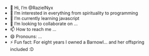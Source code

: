 - 👋 Hi, I’m @RazielNyx
- 👀 I’m interested in everything from spirituality to programming
- 🌱 I’m currently learning javascript
- 💞️ I’m looking to collaborate on ...
- 📫 How to reach me ...
- 😄 Pronouns: ...
- ⚡ Fun fact: For eight years I owned a Barnowl... and her offspring included :D

<!---
RazielNyx/RazielNyx is a ✨ special ✨ repository because its `README.md` (this file) appears on your GitHub profile.
You can click the Preview link to take a look at your changes.
--->
